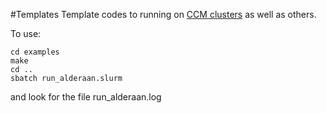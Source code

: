 #Templates 
Template codes to running on [CCM clusters](https://ccm-docs.readthedocs.io) 
as well as others. 

To use:
```
cd examples
make
cd ..
sbatch run_alderaan.slurm
```
and look for the file run_alderaan.log

